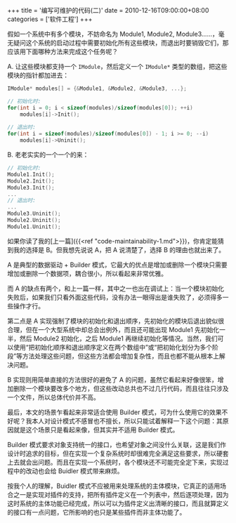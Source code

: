 +++
title = '编写可维护的代码(二)'
date = 2010-12-16T09:00:00+08:00
categories = ['软件工程']
+++

假如一个系统中有多个模块，不妨命名为 Module1, Module2, Module3......，毫无疑问这个系统的启动过程中需要初始化所有这些模块，而退出时要销毁它们，那应该用下面哪种方法来完成这个任务呢？

A. 让这些模块都支持一个 `IModule`，然后定义一个 `IModule*` 类型的数组，把这些模块的指针都加进去：

```cpp
IModule* modules[] = {&Module1, &Module2, &Module3, ...};

// 初始化时:
for(int i = 0; i < sizeof(modules)/sizeof(modules[0]); ++i)
    modules[i]->Init();
 
// 退出时:
for(int i = sizeof(modules)/sizeof(modules[0]) - 1; i >= 0; --i)
    modules[i]->Uninit();
```

B. 老老实实的一个一个的来：

```cpp
// 初始化时:
Module1.Init();
Module2.Init();
Module3.Init();
...
// 退出时:
...
Module3.Uninit();
Module2.Uninit();
Module1.Uninit();
```

如果你读了我的[上一篇]({{<ref "code-maintainability-1.md">}})，你肯定能猜到我的选择是 B。但我想先说说 A，把 A 说清楚了，选择 B 的理由也就出来了。

A 是典型的数据驱动 + Builder 模式，它最大的优点是增加或删除一个模块只需要增加或删除一个数据项，耦合很小，所以看起来非常优雅。

而 A 的缺点有两个，和上一篇一样，其中之一也出在调试上：当一个模块初始化失败后，如果我们只看外面这些代码，没有办法一眼得出是谁失败了，必须得多一些操作才行。

第二点是 A 实现强制了模块的初始化和退出顺序，先初始化的模块后退出貌似很合理，但在一个大型系统中却总会出例外，而且还可能出现 Module1 先初始化一半，然后 Module2 初始化，之后 Module1 再继续初始化等情况。当然，我们可以使用“把初始化顺序和退出顺序定义在两个数组中”或“把初始化划分为多个阶段”等方法处理这些问题，但这些方法都会增加复杂性，而且也都不能从根本上解决问题。

B 实现则用简单直接的方法很好的避免了 A 的问题，虽然它看起来好像很笨，增加删除一个模块要改多个地方，但这些改动总共也不过几行代码，而且往往只涉及一个文件，所以总体代价并不高。

最后，本文的场景乍看起来非常适合使用 Builder 模式，可为什么使用它的效果不好呢？我本人对设计模式不感冒也不擅长，所以只能试着解释一下这个问题：其原因就是这个场景只是看起来像，但其实并不适用 Builder 模式。

Builder 模式要求对象支持统一的接口，也希望对象之间没什么关联，这是我们作设计时追求的目标，但在实现一个复杂系统时却很难完全满足这些要求，所以硬套上去就会出问题。而且在实现一个系统时，各个模块还不可能完全定下来，实现过程中的改动也会给 Buidler 模式带来麻烦。

按我个人的理解，Buidler 模式不应被用来处理系统的主体模块，它真正的适用场合之一是实现对插件的支持，把所有插件定义在一个列表中，然后逐项处理，因为这时系统的主体功能已经完成，所以可以为插件定义出清晰的接口，而且就算定义的接口有一点问题，它所影响的也只是某些插件而非主体功能了。

